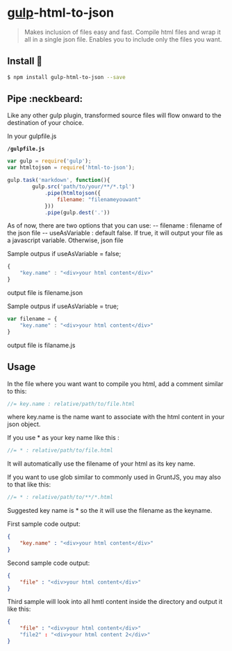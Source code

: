 # [gulp](http://gulpjs.com)-html-to-json

>Makes inclusion of files easy and fast.
Compile html files and wrap it all in a single json file.
Enables you to include only the files you want.

Install :traffic_light:
-------

```bash
$ npm install gulp-html-to-json --save
```


## Pipe :neckbeard:

Like any other gulp plugin, transformed source files will flow onward to the destination of your choice.

In your gulpfile.js

**`/gulpfile.js`**

```javascript
var gulp = require('gulp');
var htmltojson = require('html-to-json');

gulp.task('markdown', function(){
        gulp.src('path/to/your/**/*.tpl')
            .pipe(htmltojson({
                filename: "filenameyouwant"
            }))
            .pipe(gulp.dest('.'))


```

As of now, there are two options that you can use:
-- filename : filename of the json file
-- useAsVariable : default false. If true, it will output your file as a javascript variable. Otherwise, json file

Sample outpus if useAsVariable = false;

```javascript
{
    "key.name" : "<div>your html content</div>"
}

```
output file is filename.json


Sample outpus if useAsVariable = true;

```javascript
var filename = {
    "key.name" : "<div>your html content</div>"
}

```
output file is filaname.js

## Usage

In the file where you want want to compile you html, add a comment similar to this:

```javascript
//= key.name : relative/path/to/file.html
```

where key.name is the name want to associate with the html content in your json object.

If you use * as your key name like this :

```javascript
//= * : relative/path/to/file.html
```

It will automatically use the filename of your html as its key name.

If you want to use glob similar to commonly used in GruntJS, you may also to that like this:

```javascript
//= * : relative/path/to/**/*.html
```

Suggested key name is * so the it will use the filename as the keyname.

First sample code output:

```json
{
    "key.name" : "<div>your html content</div>"
}
```

Second sample code output:

```json
{
    "file" : "<div>your html content</div>"
}
```

Third sample will look into all hmtl content inside the directory and output it like this:

```json
{
    "file" : "<div>your html content</div>"
    "file2" : "<div>your html content 2</div>"
}
```

